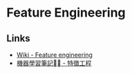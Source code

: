 # Feature Engineering

## Links

* [Wiki - Feature engineering](https://en.wikipedia.org/wiki/Feature_engineering)
* [機器學習筆記 - 特徵工程](https://feisky.xyz/machine-learning/basic/feature-engineering.html)
